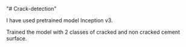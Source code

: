 "# Crack-detection" 

I have used pretrained model Inception v3.

Trained the model with 2 classes of cracked and non cracked cement surface. 